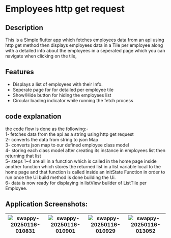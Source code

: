 # Employees http get request

## Description
This is a Simple flutter app which fetches employees data from an api using http get method then displays employees data in a Tile per employee
along with a detailed info about the employees in a seperated page which you can navigate when clicking on the tile, 

## Features

- Displays a list of employees with their Info.
- Seperate page for for detailed per employee tile
- Show/Hide button for hiding the employees list
- Circular loading indicator while running the fetch process

## code explanation
 the code flow is done as the following:-  
  1- fetches data from the api as a string using http get request  
  2- converts the data from string to json Map   
  3- converts json map to our defined employee class model  
  4- storing each class model after creating its instance in employees list then returning that list  
  5- steps 1~4 are all in a function which is called in the home page inside another function  which stores the returned list in a list variable local to the home page
     and that function is called inside an initState Function in order to run once the Ui build method is done building the Ui.  
  6- data is now ready for displaying in listView builder of ListTile per Employee.  


## Application Screenshots: 
|![swappy-20250116-010831](https://github.com/user-attachments/assets/4aa4d31f-7e6c-4e98-8d92-d06b979d9652)|![swappy-20250116-010901](https://github.com/user-attachments/assets/7cc6ecd8-18ae-475b-b823-b4656dd2d8b8)|![swappy-20250116-010929](https://github.com/user-attachments/assets/54b306e9-e57b-4147-9cdf-fd9d9d0475ca)|![swappy-20250116-013052](https://github.com/user-attachments/assets/fbe9f2f1-6ea9-4e88-8d91-18de5666d3b8)|
|-|-|-|-|
